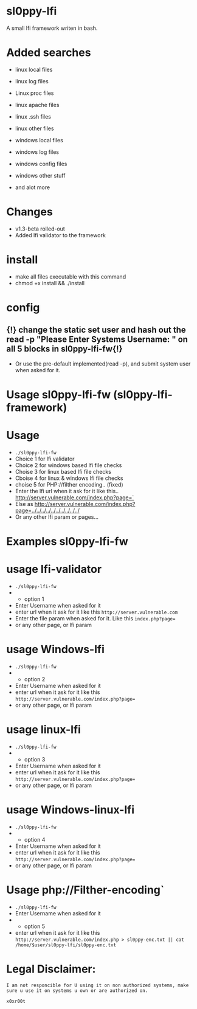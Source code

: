 # sl0ppy-lfi
A small lfi framework writen in bash.   

# Added searches
* linux local files 
* linux log files 
* Linux proc files
* linux apache files
* linux .ssh files
* linux other files 

* windows local files
* windows log files
* windows config files
* windows other stuff    
* and alot more 

# Changes 
* v1.3-beta rolled-out
* Added lfi validator to the framework


# install
* make all files executable with this command
* chmod +x install && ./install

# config 
## {!} change the static set user and hash out the read -p "Please Enter Systems Username: " on all 5 blocks in sl0ppy-lfi-fw{!}
* Or use the pre-default implemented(read -p), and submit system user when asked for it.


# Usage sl0ppy-lfi-fw (sl0ppy-lfi-framework)

# Usage 
* `./sl0ppy-lfi-fw` 
* Choice 1 for lfi validator
* Choice 2 for windows based lfi file checks
* Choise 3 for linux based lfi file checks
* Cboise 4 for linux & windows lfi file checks
* choise 5 for PHP://filther encoding.. (fixed)
* Enter the lfi url when it ask for it like this.. http://server.vulnerable.com/index.php?page=` 
* Else as http://server.vulnerable.com/index.php?page=../../../../../../../../../../
* Or any other lfi param or pages... 

# Examples sl0ppy-lfi-fw

# usage lfi-validator 
* `./sl0ppy-lfi-fw`
* * option 1
* Enter Username when asked for it
* enter url when it ask for it like this `http://server.vulnerable.com`
* Enter the file param when asked for it. Like this  `index.php?page=`
* or any other page, or lfi param

# usage Windows-lfi 
* `./sl0ppy-lfi-fw`
* * option 2
* Enter Username when asked for it
* enter url when it ask for it like this `http://server.vulnerable.com/index.php?page=`
* or any other page, or lfi param

# usage linux-lfi 
* `./sl0ppy-lfi-fw`
* * option 3
* Enter Username when asked for it
* enter url when it ask for it like this `http://server.vulnerable.com/index.php?page=`
* or any other page, or lfi param

# usage Windows-linux-lfi 
* `./sl0ppy-lfi-fw`
* * option 4
* Enter Username when asked for it
* enter url when it ask for it like this `http://server.vulnerable.com/index.php?page=`
* or any other page, or lfi param

# Usage php://Filther-encoding` 
* `./sl0ppy-lfi-fw`
* Enter Username when asked for it
* * option 5 
* enter url when it ask for it like this `http://server.vulnerable.com/index.php > sl0ppy-enc.txt || cat /home/$user/sl0ppy-lfi/sl0ppy-enc.txt` 



# Legal Disclaimer:

    I am not responcible for U using it on non authorized systems, make sure u use it on systems u own or are authorized on.

    x0xr00t

